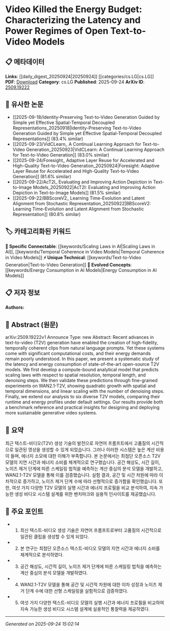 <!-- KEYWORD_LINKING_METADATA:
{
  "processed_timestamp": "2025-09-24T15:02:14.478577",
  "vocabulary_version": "1.0",
  "selected_keywords": [
    "Text-to-Video Generation",
    "Energy Consumption in AI Models",
    "Scaling Laws in AI",
    "Temporal Coherence in Video Models"
  ],
  "rejected_keywords": [],
  "similarity_scores": {
    "Text-to-Video Generation": 0.82,
    "Energy Consumption in AI Models": 0.79,
    "Scaling Laws in AI": 0.77,
    "Temporal Coherence in Video Models": 0.78
  },
  "extraction_method": "AI_prompt_based",
  "budget_applied": true,
  "candidates_json": {
    "candidates": [
      {
        "surface": "text-to-video generation",
        "canonical": "Text-to-Video Generation",
        "aliases": [
          "T2V generation",
          "text-to-video"
        ],
        "category": "unique_technical",
        "rationale": "This is a distinct and emerging field within generative AI, crucial for linking related research on video synthesis from text.",
        "novelty_score": 0.75,
        "connectivity_score": 0.68,
        "specificity_score": 0.85,
        "link_intent_score": 0.82
      },
      {
        "surface": "energy consumption",
        "canonical": "Energy Consumption in AI Models",
        "aliases": [
          "energy demands",
          "power usage"
        ],
        "category": "evolved_concepts",
        "rationale": "Understanding energy consumption is vital for sustainable AI development, linking to broader discussions on AI's environmental impact.",
        "novelty_score": 0.65,
        "connectivity_score": 0.72,
        "specificity_score": 0.78,
        "link_intent_score": 0.79
      },
      {
        "surface": "scaling laws",
        "canonical": "Scaling Laws in AI",
        "aliases": [
          "scaling principles",
          "scaling behaviors"
        ],
        "category": "specific_connectable",
        "rationale": "Scaling laws are fundamental for predicting model performance and resource requirements, connecting to optimization strategies in AI.",
        "novelty_score": 0.6,
        "connectivity_score": 0.75,
        "specificity_score": 0.7,
        "link_intent_score": 0.77
      },
      {
        "surface": "temporal coherence",
        "canonical": "Temporal Coherence in Video Models",
        "aliases": [
          "time consistency",
          "temporal consistency"
        ],
        "category": "specific_connectable",
        "rationale": "Temporal coherence is critical for the quality of generated videos, linking to research on video stability and realism.",
        "novelty_score": 0.68,
        "connectivity_score": 0.7,
        "specificity_score": 0.8,
        "link_intent_score": 0.78
      }
    ],
    "ban_list_suggestions": [
      "compute-bound analytical model",
      "fine-grained experiments"
    ]
  },
  "decisions": [
    {
      "candidate_surface": "text-to-video generation",
      "resolved_canonical": "Text-to-Video Generation",
      "decision": "linked",
      "scores": {
        "novelty": 0.75,
        "connectivity": 0.68,
        "specificity": 0.85,
        "link_intent": 0.82
      }
    },
    {
      "candidate_surface": "energy consumption",
      "resolved_canonical": "Energy Consumption in AI Models",
      "decision": "linked",
      "scores": {
        "novelty": 0.65,
        "connectivity": 0.72,
        "specificity": 0.78,
        "link_intent": 0.79
      }
    },
    {
      "candidate_surface": "scaling laws",
      "resolved_canonical": "Scaling Laws in AI",
      "decision": "linked",
      "scores": {
        "novelty": 0.6,
        "connectivity": 0.75,
        "specificity": 0.7,
        "link_intent": 0.77
      }
    },
    {
      "candidate_surface": "temporal coherence",
      "resolved_canonical": "Temporal Coherence in Video Models",
      "decision": "linked",
      "scores": {
        "novelty": 0.68,
        "connectivity": 0.7,
        "specificity": 0.8,
        "link_intent": 0.78
      }
    }
  ]
}
-->

# Video Killed the Energy Budget: Characterizing the Latency and Power Regimes of Open Text-to-Video Models

## 📋 메타데이터

**Links**: [[daily_digest_20250924|20250924]] [[categories/cs.LG|cs.LG]]
**PDF**: [Download](https://arxiv.org/pdf/2509.19222.pdf)
**Category**: cs.LG
**Published**: 2025-09-24
**ArXiv ID**: [2509.19222](https://arxiv.org/abs/2509.19222)

## 🔗 유사한 논문
- [[2025-09-18/Identity-Preserving Text-to-Video Generation Guided by Simple yet Effective Spatial-Temporal Decoupled Representations_20250918|Identity-Preserving Text-to-Video Generation Guided by Simple yet Effective Spatial-Temporal Decoupled Representations]] (83.4% similar)
- [[2025-09-23/VidCLearn_ A Continual Learning Approach for Text-to-Video Generation_20250923|VidCLearn: A Continual Learning Approach for Text-to-Video Generation]] (83.0% similar)
- [[2025-09-24/Foresight_ Adaptive Layer Reuse for Accelerated and High-Quality Text-to-Video Generation_20250924|Foresight: Adaptive Layer Reuse for Accelerated and High-Quality Text-to-Video Generation]] (81.6% similar)
- [[2025-09-22/AcT2I_ Evaluating and Improving Action Depiction in Text-to-Image Models_20250922|AcT2I: Evaluating and Improving Action Depiction in Text-to-Image Models]] (81.5% similar)
- [[2025-09-22/BBScoreV2_ Learning Time-Evolution and Latent Alignment from Stochastic Representation_20250922|BBScoreV2: Learning Time-Evolution and Latent Alignment from Stochastic Representation]] (80.8% similar)

## 🏷️ 카테고리화된 키워드
**🔗 Specific Connectable**: [[keywords/Scaling Laws in AI|Scaling Laws in AI]], [[keywords/Temporal Coherence in Video Models|Temporal Coherence in Video Models]]
**⚡ Unique Technical**: [[keywords/Text-to-Video Generation|Text-to-Video Generation]]
**🚀 Evolved Concepts**: [[keywords/Energy Consumption in AI Models|Energy Consumption in AI Models]]

## 📋 저자 정보

**Authors:** 

## 📄 Abstract (원문)

arXiv:2509.19222v1 Announce Type: new 
Abstract: Recent advances in text-to-video (T2V) generation have enabled the creation of high-fidelity, temporally coherent clips from natural language prompts. Yet these systems come with significant computational costs, and their energy demands remain poorly understood. In this paper, we present a systematic study of the latency and energy consumption of state-of-the-art open-source T2V models. We first develop a compute-bound analytical model that predicts scaling laws with respect to spatial resolution, temporal length, and denoising steps. We then validate these predictions through fine-grained experiments on WAN2.1-T2V, showing quadratic growth with spatial and temporal dimensions, and linear scaling with the number of denoising steps. Finally, we extend our analysis to six diverse T2V models, comparing their runtime and energy profiles under default settings. Our results provide both a benchmark reference and practical insights for designing and deploying more sustainable generative video systems.

## 📝 요약

최근 텍스트-비디오(T2V) 생성 기술의 발전으로 자연어 프롬프트에서 고품질의 시간적으로 일관된 영상을 생성할 수 있게 되었습니다. 그러나 이러한 시스템은 높은 계산 비용이 들며, 에너지 소모에 대한 이해가 부족합니다. 본 논문에서는 최첨단 오픈소스 T2V 모델의 지연 시간과 에너지 소비를 체계적으로 연구했습니다. 공간 해상도, 시간 길이, 노이즈 제거 단계에 따른 스케일링 법칙을 예측하는 계산 중심의 분석 모델을 개발하고, WAN2.1-T2V 모델을 통해 이를 검증했습니다. 실험 결과, 공간 및 시간 차원에 따라 이차적으로 증가하고, 노이즈 제거 단계 수에 따라 선형적으로 증가함을 확인했습니다. 또한, 여섯 가지 다양한 T2V 모델의 실행 시간과 에너지 프로필을 비교 분석하여, 지속 가능한 생성 비디오 시스템 설계를 위한 벤치마크와 실용적 인사이트를 제공했습니다.

## 🎯 주요 포인트

- 1. 최신 텍스트-비디오 생성 기술은 자연어 프롬프트로부터 고품질의 시간적으로 일관된 클립을 생성할 수 있게 되었다.
- 2. 본 연구는 최첨단 오픈소스 텍스트-비디오 모델의 지연 시간과 에너지 소비를 체계적으로 분석하였다.
- 3. 공간 해상도, 시간적 길이, 노이즈 제거 단계에 따른 스케일링 법칙을 예측하는 계산 중심의 분석 모델을 개발하였다.
- 4. WAN2.1-T2V 모델을 통해 공간 및 시간적 차원에 대한 이차 성장과 노이즈 제거 단계 수에 대한 선형 스케일링을 실험적으로 검증하였다.
- 5. 여섯 가지 다양한 텍스트-비디오 모델의 실행 시간과 에너지 프로필을 비교하여 지속 가능한 생성 비디오 시스템 설계에 실용적인 통찰력을 제공하였다.


---

*Generated on 2025-09-24 15:02:14*